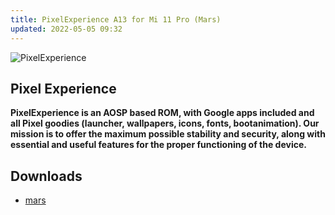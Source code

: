 ```yaml
---
title: PixelExperience A13 for Mi 11 Pro (Mars)
updated: 2022-05-05 09:32
---
```


![PixelExperience](https://forum.xda-developers.com/attachments/pe_xda_banner-png.5780237/)

## Pixel Experience
**PixelExperience is an AOSP based ROM, with Google apps included and all Pixel goodies (launcher, wallpapers, icons, fonts, bootanimation). Our mission is to offer the maximum possible stability and security, along with essential and useful features for the proper functioning of the device.**

## Downloads
 * [mars](https://get.pixelexperience.org/mars)
